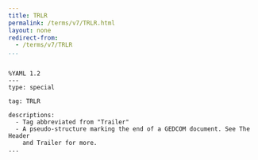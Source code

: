 ```yaml
---
title: TRLR
permalink: /terms/v7/TRLR.html
layout: none
redirect-from:
  - /terms/v7/TRLR
...
```


```

%YAML 1.2
---
type: special

tag: TRLR

descriptions:
  - Tag abbreviated from "Trailer"
  - A pseudo-structure marking the end of a GEDCOM document. See The Header
    and Trailer for more.
...

```